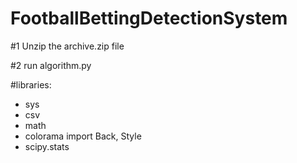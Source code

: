 # FootballBettingDetectionSystem

#1
Unzip the archive.zip file

#2
run algorithm.py


#libraries:
 - sys
 - csv
 - math
 - colorama import Back, Style
 - scipy.stats
 

